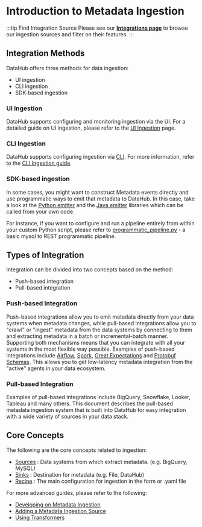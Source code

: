 # Introduction to Metadata Ingestion

:::tip Find Integration Source
Please see our **[Integrations page](https://datahubproject.io/integrations)** to browse our ingestion sources and filter on their features.
:::

## Integration Methods

DataHub offers three methods for data ingestion:

- UI ingestion
- CLI ingestion
- SDK-based ingestion

### UI Ingestion

DataHub supports configuring and monitoring ingestion via the UI.
For a detailed guide on UI ingestion, please refer to the [UI Ingestion](../docs/ui-ingestion.md) page.

### CLI Ingestion

DataHub supports configuring ingestion via [CLI](../docs/cli.md).
For more information, refer to the [CLI Ingestion guide](cli-ingestion.md).

### SDK-based ingestion

In some cases, you might want to construct Metadata events directly and use programmatic ways to emit that metadata to DataHub.
In this case, take a look at the [Python emitter](./as-a-library.md) and the [Java emitter](../metadata-integration/java/as-a-library.md) libraries which can be called from your own code.

For instance, if you want to configure and run a pipeline entirely from within your custom Python script, please refer to [programmatic_pipeline.py](./examples/library/programatic_pipeline.py) - a basic mysql to REST programmatic pipeline.

## Types of Integration

Integration can be divided into two concepts based on the method:

- Push-based integration
- Pull-based integration

### Push-based Integration

Push-based integrations allow you to emit metadata directly from your data systems when metadata changes, while pull-based integrations allow you to "crawl" or "ingest" metadata from the data systems by connecting to them and extracting metadata in a batch or incremental-batch manner. Supporting both mechanisms means that you can integrate with all your systems in the most flexible way possible.
Examples of push-based integrations include [Airflow](../docs/lineage/airflow.md), [Spark](../metadata-integration/java/spark-lineage/README.md), [Great Expectations](./integration_docs/great-expectations.md) and [Protobuf Schemas](../metadata-integration/java/datahub-protobuf/README.md). This allows you to get low-latency metadata integration from the "active" agents in your data ecosystem.

### Pull-based Integration

Examples of pull-based integrations include BigQuery, Snowflake, Looker, Tableau and many others.
This document describes the pull-based metadata ingestion system that is built into DataHub for easy integration with a wide variety of sources in your data stack.

## Core Concepts

The following are the core concepts related to ingestion:

- [Sources](source_overview.md) : Data systems from which extract metadata. (e.g. BigQuery, MySQL)
- [Sinks](sink_overview.md) : Destination for metadata (e.g. File, DataHub)
- [Recipe](recipe_overview.md) : The main configuration for ingestion in the form or .yaml file

For more advanced guides, please refer to the following:

- [Developing on Metadata Ingestion](./developing.md)
- [Adding a Metadata Ingestion Source](./adding-source.md)
- [Using Transformers](./docs/transformer/intro.md)
